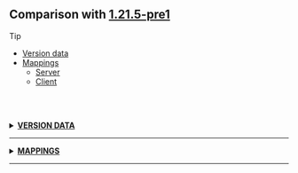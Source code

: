 ## Comparison with [1.21.5-pre1](https://github.com/PixiGeko/Minecraft-generated-data/tree/1.21.5-pre1)

> [!TIP]
> - [Version data](#version-data)
> - [Mappings](#mappings)
>   - [Server](#server-mappings)
>   - [Client](#client-mappings)

<br/><br/>
<details><summary><b><ins>VERSION DATA</ins></b><a name="version-data"></a></summary>
<br/>
<table><tr><th></th><th align="left">1.21.5-pre1</th><th>1.21.5-pre2</th></tr><tr><td>DataPack version</td><td><pre>70</pre></td><td><pre>71</pre></td></tr><tr><td>World version</td><td><pre>4320</pre></td><td><pre>4321</pre></td></tr><tr><td>Protocol version</td><td><pre>1073742063</pre></td><td><pre>1073742064</pre></td></tr></table>
</details>
<hr/>
<details><summary><b><ins>MAPPINGS</ins></b><a name="mappings"></a></summary>
<br/>
<h2>Server<a name="server-mappings"></a></h2>
<h2>Client<a name="client-mappings"></a></h2>
<details>
<summary>
Changes
</summary>

```
XXX.blaze3d.systems.RenderSystem +1M -1M
```
```
XXX.client.renderer.SkyRenderer +1P
```

</details>
<details>
<summary>
com.mojang.blaze3d.systems.RenderSystem
</summary>

```diff
+ String lambda$getQuadVertexBuffer$2()
- String lambda$initRenderer$2()
```

</details>
</details>
<hr/>
